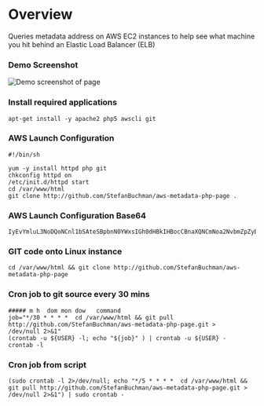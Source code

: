 # Overview #
Queries metadata address on AWS EC2 instances to help see what machine you hit behind an Elastic Load Balancer (ELB)

### Demo Screenshot ###
![Demo screenshot of page](<s3>)

### Install required applications
    apt-get install -y apache2 php5 awscli git

### AWS Launch Configuration
    #!/bin/sh

    yum -y install httpd php git
    chkconfig httpd on
    /etc/init.d/httpd start
    cd /var/www/html
    git clone http://github.com/StefanBuchman/aws-metadata-php-page .

### AWS Launch Configuration Base64
    IyEvYmluL3NoDQoNCnl1bSAteSBpbnN0YWxsIGh0dHBkIHBocCBnaXQNCmNoa2NvbmZpZyBodHRwZCBvbg0KL2V0Yy9pbml0LmQvaHR0cGQgc3RhcnQNCmNkIC92YXIvd3d3L2h0bWwNCmdpdCBjbG9uZSBodHRwOi8vZ2l0aHViLmNvbS9TdGVmYW5CdWNobWFuL2F3cy1tZXRhZGF0YS1waHAtcGFnZSAu

### GIT code onto Linux instance
    cd /var/www/html && git clone http://github.com/StefanBuchman/aws-metadata-php-page

### Cron job to git source every 30 mins
    ##### m h  dom mon dow   command
    job="*/30 * * * *  cd /var/www/html && git pull http://github.com/StefanBuchman/aws-metadata-php-page.git > /dev/null 2>&1"
    (crontab -u ${USER} -l; echo "${job}" ) | crontab -u ${USER} -
    crontab -l

### Cron job from script
    (sudo crontab -l 2>/dev/null; echo "*/5 * * * *  cd /var/www/html && git pull http://github.com/StefanBuchman/aws-metadata-php-page.git > /dev/null 2>&1") | sudo crontab -
